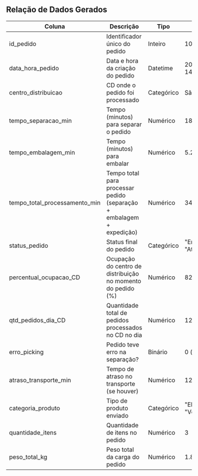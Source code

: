 ## Relação de Dados Gerados

| Coluna                        | Descrição                                                             | Tipo       | Exemplo                        |
| ----------------------------- | --------------------------------------------------------------------- | ---------- | ------------------------------ |
| id_pedido                     | Identificador único do pedido                                         | Inteiro    | 102345                         |
| data_hora_pedido              | Data e hora da criação do pedido                                      | Datetime   | 2025-03-15 14:32               |
| centro_distribuicao           | CD onde o pedido foi processado                                       | Categórico | São Paulo (SP)                 |
| tempo_separacao_min           | Tempo (minutos) para separar o pedido                                 | Numérico   | 18.5                           |
| tempo_embalagem_min           | Tempo (minutos) para embalar                                          | Numérico   | 5.2                            |
| tempo_total_processamento_min | Tempo total para processar pedido (separação + embalagem + expedição) | Numérico   | 34.7                           |
| status_pedido                 | Status final do pedido                                                | Categórico | "Entregue" / "Atrasado"        |
| percentual_ocupacao_CD        | Ocupação do centro de distribuição no momento do pedido (%)           | Numérico   | 82.3                           |
| qtd_pedidos_dia_CD            | Quantidade total de pedidos processados no CD no dia                  | Numérico   | 12.453                         |
| erro_picking                  | Pedido teve erro na separação?                                        | Binário    | 0 (não) / 1 (sim)              |
| atraso_transporte_min         | Tempo de atraso no transporte (se houver)                             | Numérico   | 12.1                           |
| categoria_produto             | Tipo de produto enviado                                               | Categórico | "Eletrodoméstico", "Vestuário" |
| quantidade_itens              | Quantidade de itens no pedido                                         | Numérico   | 3                              |
| peso_total_kg                 | Peso total da carga do pedido                                         | Numérico   | 1.8                            |
